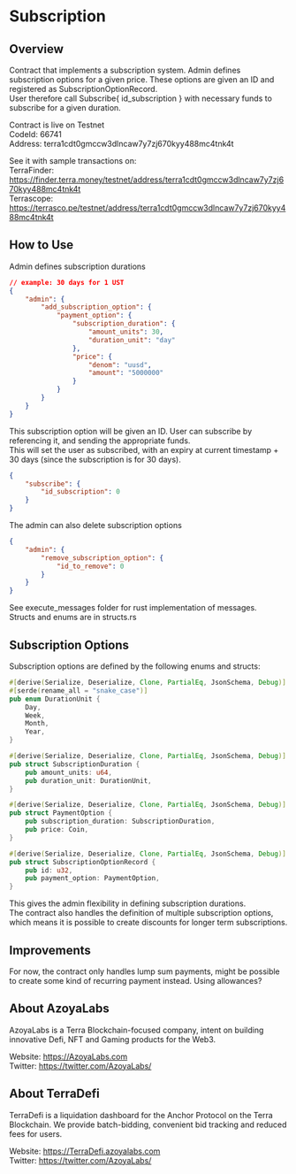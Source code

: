 # Subscription    

## Overview  

Contract that implements a subscription system. Admin defines subscription options for a given price. These options are given an ID and registered as SubscriptionOptionRecord.  
User therefore call Subscribe{ id_subscription } with necessary funds to subscribe for a given duration.  

Contract is live on Testnet  
CodeId: 66741  
Address: terra1cdt0gmccw3dlncaw7y7zj670kyy488mc4tnk4t    

See it with sample transactions on:      
TerraFinder: https://finder.terra.money/testnet/address/terra1cdt0gmccw3dlncaw7y7zj670kyy488mc4tnk4t     
Terrascope:  https://terrasco.pe/testnet/address/terra1cdt0gmccw3dlncaw7y7zj670kyy488mc4tnk4t     



## How to Use  
Admin defines subscription durations   
```json
// example: 30 days for 1 UST  
{
    "admin": {
        "add_subscription_option": {
            "payment_option": {
                "subscription_duration": {
                    "amount_units": 30,
                    "duration_unit": "day"
                },
                "price": {
                    "denom": "uusd",
                    "amount": "5000000"
                }
            }
        }
    }
}

```

This subscription option will be given an ID. User can subscribe by referencing it, and sending the appropriate funds.  
This will set the user as subscribed, with an expiry at current timestamp + 30 days (since the subscription is for 30 days).      

```json
{
    "subscribe": {
        "id_subscription": 0
    }
}

```

The admin can also delete subscription options 

```json
{
    "admin": {
        "remove_subscription_option": {
            "id_to_remove": 0
        }
    }
}
```

See execute_messages folder for rust implementation of messages.  
Structs and enums are in structs.rs 

## Subscription Options  

Subscription options are defined by the following enums and structs:  

```rust 
#[derive(Serialize, Deserialize, Clone, PartialEq, JsonSchema, Debug)]
#[serde(rename_all = "snake_case")]
pub enum DurationUnit {
    Day,
    Week,
    Month,
    Year,
}

#[derive(Serialize, Deserialize, Clone, PartialEq, JsonSchema, Debug)]
pub struct SubscriptionDuration {
    pub amount_units: u64,
    pub duration_unit: DurationUnit,
}

#[derive(Serialize, Deserialize, Clone, PartialEq, JsonSchema, Debug)]
pub struct PaymentOption {
    pub subscription_duration: SubscriptionDuration,
    pub price: Coin,
}

#[derive(Serialize, Deserialize, Clone, PartialEq, JsonSchema, Debug)]
pub struct SubscriptionOptionRecord {
    pub id: u32,
    pub payment_option: PaymentOption,
}

```

This gives the admin flexibility in defining subscription durations.   
The contract also handles the definition of multiple subscription options, which means it is possible to create discounts for longer term subscriptions.  


## Improvements  
For now, the contract only handles lump sum payments, might be possible to create some kind of recurring payment instead. Using allowances?  


## About AzoyaLabs    
AzoyaLabs is a Terra Blockchain-focused company, intent on building innovative Defi, NFT and Gaming products for the Web3.

Website: https://AzoyaLabs.com  
Twitter: https://twitter.com/AzoyaLabs/    
  
  
## About TerraDefi
TerraDefi is a liquidation dashboard for the Anchor Protocol on the Terra Blockchain. We provide batch-bidding, convenient bid tracking and reduced fees for users.

Website: https://TerraDefi.azoyalabs.com  
Twitter: https://twitter.com/AzoyaLabs/


